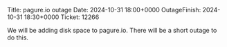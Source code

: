 Title: pagure.io outage
Date: 2024-10-31 18:00+0000
OutageFinish: 2024-10-31 18:30+0000
Ticket: 12266

We will be adding disk space to pagure.io.
There will be a short outage to do this.

